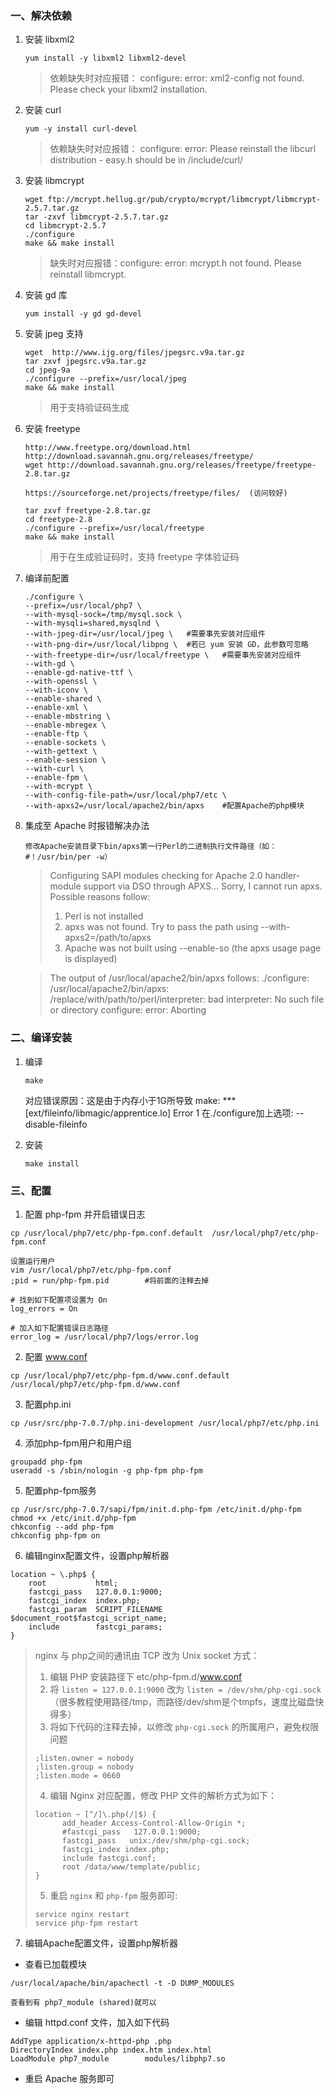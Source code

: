 ### 一、解决依赖

1. 安装 libxml2

    ```yum install -y libxml2 libxml2-devel```
    
    >依赖缺失时对应报错：
    configure: error: xml2-config not found. Please check your libxml2 installation.
    

2. 安装 curl

    ```yum -y install curl-devel```

    >依赖缺失时对应报错：
    configure: error: Please reinstall the libcurl distribution -
    easy.h should be in <curl-dir>/include/curl/
    
3. 安装 libmcrypt
    ```
    wget ftp://mcrypt.hellug.gr/pub/crypto/mcrypt/libmcrypt/libmcrypt-2.5.7.tar.gz
    tar -zxvf libmcrypt-2.5.7.tar.gz
    cd libmcrypt-2.5.7
    ./configure
    make && make install
    ```
    
    >缺失时对应报错：configure: error: mcrypt.h not found. Please reinstall libmcrypt.



4. 安装 gd 库

    ```yum install -y gd gd-devel```


5. 安装 jpeg 支持

    ```
    wget  http://www.ijg.org/files/jpegsrc.v9a.tar.gz
    tar zxvf jpegsrc.v9a.tar.gz
    cd jpeg-9a
    ./configure --prefix=/usr/local/jpeg
    make && make install
    ```
    
    >用于支持验证码生成
    
6. 安装 freetype
    ```
    http://www.freetype.org/download.html
    http://download.savannah.gnu.org/releases/freetype/
    wget http://download.savannah.gnu.org/releases/freetype/freetype-2.8.tar.gz

    https://sourceforge.net/projects/freetype/files/  (访问较好)
    
    tar zxvf freetype-2.8.tar.gz
    cd freetype-2.8
    ./configure --prefix=/usr/local/freetype
    make && make install
    ```
    
    >用于在生成验证码时，支持 freetype 字体验证码
    
7. 编译前配置
    ```
    ./configure \
    --prefix=/usr/local/php7 \
    --with-mysql-sock=/tmp/mysql.sock \
    --with-mysqli=shared,mysqlnd \
    --with-jpeg-dir=/usr/local/jpeg \   #需要事先安装对应组件
    --with-png-dir=/usr/local/libpng \  #若已 yum 安装 GD，此参数可忽略
    --with-freetype-dir=/usr/local/freetype \   #需要事先安装对应组件
    --with-gd \
    --enable-gd-native-ttf \
    --with-openssl \
    --with-iconv \
    --enable-shared \
    --enable-xml \
    --enable-mbstring \
    --enable-mbregex \
    --enable-ftp \
    --enable-sockets \
    --with-gettext \
    --enable-session \
    --with-curl \
    --enable-fpm \
    --with-mcrypt \
    --with-config-file-path=/usr/local/php7/etc \
    --with-apxs2=/usr/local/apache2/bin/apxs    #配置Apache的php模块
    ```

8. 集成至 Apache 时报错解决办法

    ```
    修改Apache安装目录下bin/apxs第一行Perl的二进制执行文件路径（如：#！/usr/bin/per -w）
    ```

    >Configuring SAPI modules
    checking for Apache 2.0 handler-module support via DSO through APXS... 
    Sorry, I cannot run apxs.  Possible reasons follow:
    >1. Perl is not installed
    >2. apxs was not found. Try to pass the path using --with-apxs2=/path/to/apxs
    >3. Apache was not built using --enable-so (the apxs usage page is displayed)
    
    >The output of /usr/local/apache2/bin/apxs follows:
    ./configure: /usr/local/apache2/bin/apxs: /replace/with/path/to/perl/interpreter: bad interpreter: No such file or directory
    configure: error: Aborting
    
    
### 二、编译安装

1. 编译

    ```make```
        
    对应错误原因：这是由于内存小于1G所导致
    make: *** [ext/fileinfo/libmagic/apprentice.lo] Error 1
    在./configure加上选项:
    --disable-fileinfo

2. 安装

    ``` make install ```


### 三、配置

1. 配置 php-fpm 并开启错误日志
```
cp /usr/local/php7/etc/php-fpm.conf.default  /usr/local/php7/etc/php-fpm.conf

设置运行用户
vim /usr/local/php7/etc/php-fpm.conf
;pid = run/php-fpm.pid        #将前面的注释去掉

# 找到如下配置项设置为 On
log_errors = On

# 加入如下配置错误日志路径
error_log = /usr/local/php7/logs/error.log
```

2. 配置 www.conf
````
cp /usr/local/php7/etc/php-fpm.d/www.conf.default /usr/local/php7/etc/php-fpm.d/www.conf
````

3. 配置php.ini
````
cp /usr/src/php-7.0.7/php.ini-development /usr/local/php7/etc/php.ini
````

4. 添加php-fpm用户和用户组
````
groupadd php-fpm
useradd -s /sbin/nologin -g php-fpm php-fpm
````

5. 配置php-fpm服务
````
cp /usr/src/php-7.0.7/sapi/fpm/init.d.php-fpm /etc/init.d/php-fpm
chmod +x /etc/init.d/php-fpm
chkconfig --add php-fpm
chkconfig php-fpm on
````

6. 编辑nginx配置文件，设置php解析器
````
location ~ \.php$ {
    root           html;
    fastcgi_pass   127.0.0.1:9000;
    fastcgi_index  index.php;
    fastcgi_param  SCRIPT_FILENAME   $document_root$fastcgi_script_name;
    include        fastcgi_params;
}
````
> nginx 与 php之间的通讯由 TCP 改为 Unix socket 方式：
>
> 1. 编辑 PHP 安装路径下 etc/php-fpm.d/www.conf
> 2. 将 `listen = 127.0.0.1:9000` 改为 `listen = /dev/shm/php-cgi.sock`
>   （很多教程使用路径/tmp，而路径/dev/shm是个tmpfs，速度比磁盘快得多）
> 3. 将如下代码的注释去掉，以修改 `php-cgi.sock` 的所属用户，避免权限问题
> ```
> ;listen.owner = nobody
> ;listen.group = nobody
> ;listen.mode = 0660
> ```
> 4. 编辑 Nginx 对应配置，修改 PHP 文件的解析方式为如下：
> ```
> location ~ [^/]\.php(/|$) {
>       add_header Access-Control-Allow-Origin *;
>       #fastcgi_pass   127.0.0.1:9000;
>       fastcgi_pass   unix:/dev/shm/php-cgi.sock;
>       fastcgi_index index.php;
>       include fastcgi.conf;
>       root /data/www/template/public;
> }
> ```
> 5. 重启 `nginx` 和 `php-fpm` 服务即可:
> ```
> service nginx restart
> service php-fpm restart
> ```

7. 编辑Apache配置文件，设置php解析器

- 查看已加载模块

```
/usr/local/apache/bin/apachectl -t -D DUMP_MODULES
```
    查看到有 php7_module (shared)就可以


- 编辑 httpd.conf 文件，加入如下代码

```
AddType application/x-httpd-php .php
DirectoryIndex index.php index.htm index.html
LoadModule php7_module        modules/libphp7.so
```
- 重启 Apache 服务即可

